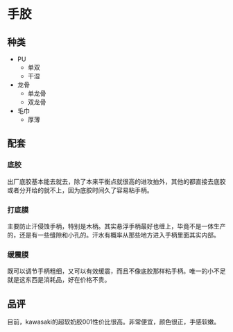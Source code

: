 # 手胶
## 种类
- PU
	- 单双
	- 干湿
- 龙骨
	- 单龙骨
	- 双龙骨
- 毛巾
	- 厚薄

## 配套
### 底胶
出厂底胶基本能去就去，除了本来平衡点就很高的进攻拍外，其他的都直接去底胶或者分开给的就不上，因为底胶时间久了容易粘手柄。
### 打底膜
主要防止汗侵蚀手柄，特别是木柄。其实悬浮手柄最好也缠上，毕竟不是一体生产的，还是有一些缝隙和小孔的。汗水有概率从那些地方进入手柄里面其实内部。

### 缓震膜
既可以调节手柄粗细，又可以有效缓震，而且不像底胶那样粘手柄。唯一的小不足就是这东西是消耗品，好在价格不贵。

## 品评
目前，kawasaki的超软奶胶001性价比很高。非常便宜，颜色很正，手感软嫩。